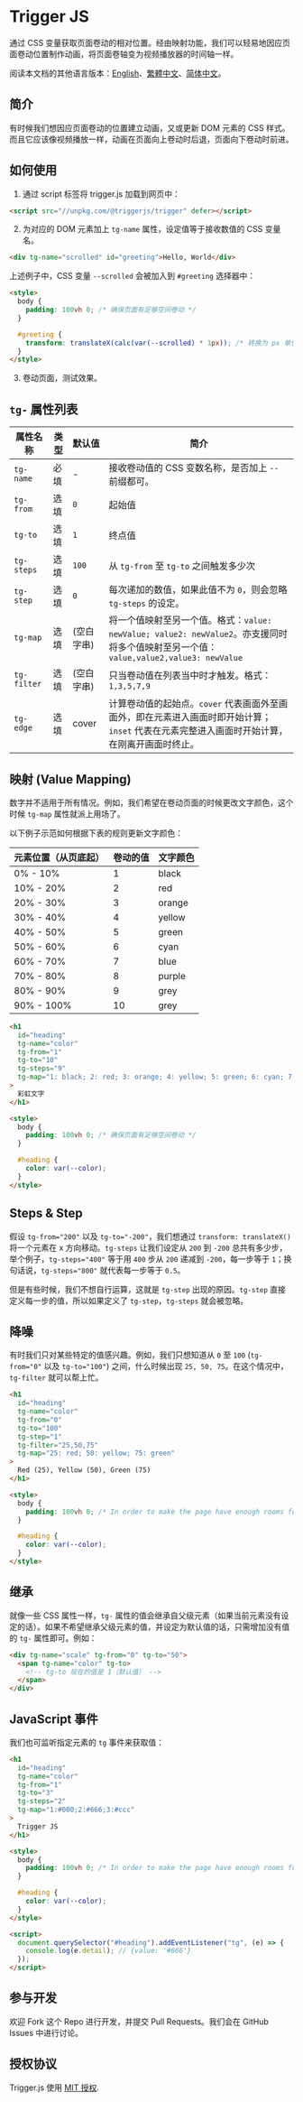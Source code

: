 # Trigger JS

通过 CSS 变量获取页面卷动的相对位置。经由映射功能，我们可以轻易地因应页面卷动位置制作动画，将页面卷轴变为视频播放器的时间轴一样。

阅读本文档的其他语言版本：[English](README.md)、[繁體中文](README.zh-Hant.md)、[简体中文](README.zh-Hans.md)。

## 简介

有时候我们想因应页面卷动的位置建立动画，又或更新 DOM 元素的 CSS 样式。而且它应该像视频播放一样，动画在页面向上卷动时后退，页面向下卷动时前进。

## 如何使用

1. 通过 script 标签将 trigger.js 加载到网页中：

```html
<script src="//unpkg.com/@triggerjs/trigger" defer></script>
```

2. 为对应的 DOM 元素加上 `tg-name` 属性，设定值等于接收数值的 CSS 变量名。

```html
<div tg-name="scrolled" id="greeting">Hello, World</div>
```

上述例子中，CSS 变量 `--scrolled` 会被加入到 `#greeting` 选择器中：

```html
<style>
  body {
    padding: 100vh 0; /* 确保页面有足够空间卷动 */
  }

  #greeting {
    transform: translateX(calc(var(--scrolled) * 1px)); /* 转换为 px 单位 */
  }
</style>
```

3. 卷动页面，测试效果。

## `tg-` 属性列表

| 属性名称    | 类型 | 默认值     | 简介                                                                                                                                         |
| ----------- | ---- | ---------- | -------------------------------------------------------------------------------------------------------------------------------------------- |
| `tg-name`   | 必填 | -          | 接收卷动值的 CSS 变数名称，是否加上 `--` 前缀都可。                                                                                          |
| `tg-from`   | 选填 | `0`        | 起始值                                                                                                                                       |
| `tg-to`     | 选填 | `1`        | 终点值                                                                                                                                       |
| `tg-steps`  | 选填 | `100`      | 从 `tg-from` 至 `tg-to` 之间触发多少次                                                                                                       |
| `tg-step`   | 选填 | `0`        | 每次递加的数值，如果此值不为 `0`，则会忽略 `tg-steps` 的设定。                                                                               |
| `tg-map`    | 选填 | (空白字串) | 将一个值映射至另一个值。格式：`value: newValue; value2: newValue2`。亦支援同时将多个值映射至另一个值：`value,value2,value3: newValue`        |
| `tg-filter` | 选填 | (空白字串) | 只当卷动值在列表当中时才触发。格式：`1,3,5,7,9`                                                                                              |
| `tg-edge`   | 选填 | cover      | 计算卷动值的起始点。`cover` 代表画面外至画面外，即在元素进入画面时即开始计算；`inset` 代表在元素完整进入画面时开始计算，在刚离开画面时终止。 |

## 映射 (Value Mapping)

数字并不适用于所有情况。例如，我们希望在卷动页面的时候更改文字颜色，这个时候 `tg-map` 属性就派上用场了。

以下例子示范如何根据下表的规则更新文字颜色：

| 元素位置（从页底起） | 卷动的值 | 文字颜色 |
| -------------------- | -------- | -------- |
| 0% - 10%             | 1        | black    |
| 10% - 20%            | 2        | red      |
| 20% - 30%            | 3        | orange   |
| 30% - 40%            | 4        | yellow   |
| 40% - 50%            | 5        | green    |
| 50% - 60%            | 6        | cyan     |
| 60% - 70%            | 7        | blue     |
| 70% - 80%            | 8        | purple   |
| 80% - 90%            | 9        | grey     |
| 90% - 100%           | 10       | grey     |

```html
<h1
  id="heading"
  tg-name="color"
  tg-from="1"
  tg-to="10"
  tg-steps="9"
  tg-map="1: black; 2: red; 3: orange; 4: yellow; 5: green; 6: cyan; 7: blue; 8: purple; 9,10: grey"
>
  彩虹文字
</h1>

<style>
  body {
    padding: 100vh 0; /* 确保页面有足够空间卷动 */
  }

  #heading {
    color: var(--color);
  }
</style>
```

## Steps & Step

假设 `tg-from="200"` 以及 `tg-to="-200"`，我们想通过 `transform: translateX()` 将一个元素在 x 方向移动。`tg-steps` 让我们设定从 `200` 到 `-200` 总共有多少步，举个例子，`tg-steps="400"` 等于用 `400` 步从 `200` 递减到 `-200`，每一步等于 `1`；换句话说，`tg-steps="800"` 就代表每一步等于 `0.5`。

但是有些时候，我们不想自行运算，这就是 `tg-step` 出现的原因。`tg-step` 直接定义每一步的值，所以如果定义了 `tg-step`，`tg-steps` 就会被忽略。

## 降噪

有时我们只对某些特定的值感兴趣。例如，我们只想知道从 `0` 至 `100` (`tg-from="0"` 以及 `tg-to="100"`) 之间，什么时候出现 `25, 50, 75`。在这个情况中，`tg-filter` 就可以帮上忙。

```html
<h1
  id="heading"
  tg-name="color"
  tg-from="0"
  tg-to="100"
  tg-step="1"
  tg-filter="25,50,75"
  tg-map="25: red; 50: yellow; 75: green"
>
  Red (25), Yellow (50), Green (75)
</h1>

<style>
  body {
    padding: 100vh 0; /* In order to make the page have enough rooms for scrolling */
  }

  #heading {
    color: var(--color);
  }
</style>
```

## 继承

就像一些 CSS 属性一样，`tg-` 属性的值会继承自父级元素（如果当前元素没有设定的话）。如果不希望继承父级元素的值，并设定为默认值的话，只需增加没有值的 `tg-` 属性即可。例如：

```html
<div tg-name="scale" tg-from="0" tg-to="50">
  <span tg-name="color" tg-to>
    <!-- tg-to 现在的值是 1（默认值） -->
  </span>
</div>
```

## JavaScript 事件

我们也可监听指定元素的 `tg` 事件来获取值：

```html
<h1
  id="heading"
  tg-name="color"
  tg-from="1"
  tg-to="3"
  tg-steps="2"
  tg-map="1:#000;2:#666;3:#ccc"
>
  Trigger JS
</h1>

<style>
  body {
    padding: 100vh 0; /* In order to make the page have enough rooms for scrolling */
  }

  #heading {
    color: var(--color);
  }
</style>

<script>
  document.querySelector("#heading").addEventListener("tg", (e) => {
    console.log(e.detail); // {value: '#666'}
  });
</script>
```

## 参与开发

欢迎 Fork 这个 Repo 进行开发，并提交 Pull Requests。我们会在 GitHub Issues 中进行讨论。

## 授权协议

Trigger.js 使用 [MIT 授权](LICENSE).
